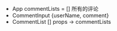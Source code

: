 - App  commentLists = [] 所有的评论
 - CommentInput {userName, comment}
 - CommentList [] props -> commentLists